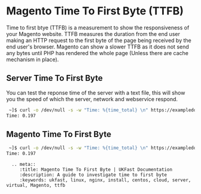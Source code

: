 # Magento Time To First Byte (TTFB)

Time to first btye (TTFB) is a measurement to show the responsiveness of your Magento website. TTFB measures the duration from the end user making an HTTP request to the first byte of the page being received by the end user's browser. Magento can show a slower TTFB as it does not send any bytes until PHP has rendered the whole page (Unless there are cache mechanism in place).

## Server Time To First Byte

You can test the reponse time of the server with a text file, this will show you the speed of which the server, network and webservice respond.

```bash
 ~]$ curl -o /dev/null -s -w "Time: %{time_total} \n" https://exampledomain.com/ttfbtest.txt
Time: 0.197
```

## Magento Time To First Byte

```bash
 ~]$ curl -o /dev/null -s -w "Time: %{time_total} \n" https://exampledomain.com/index.php
Time: 0.197
```

```eval_rst
  .. meta::
     :title: Magento Time To First Byte | UKFast Documentation
     :description: A guide to investigate time to first byte
     :keywords: ukfast, linux, nginx, install, centos, cloud, server, virtual, Magento, ttfb

